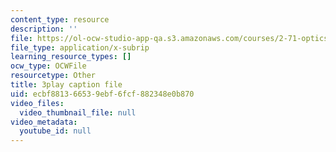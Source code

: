```yaml
---
content_type: resource
description: ''
file: https://ol-ocw-studio-app-qa.s3.amazonaws.com/courses/2-71-optics-spring-2009/ecbf881366539ebf6fcf882348e0b870_u6GbFCWIH_0.srt
file_type: application/x-subrip
learning_resource_types: []
ocw_type: OCWFile
resourcetype: Other
title: 3play caption file
uid: ecbf8813-6653-9ebf-6fcf-882348e0b870
video_files:
  video_thumbnail_file: null
video_metadata:
  youtube_id: null
---
```

